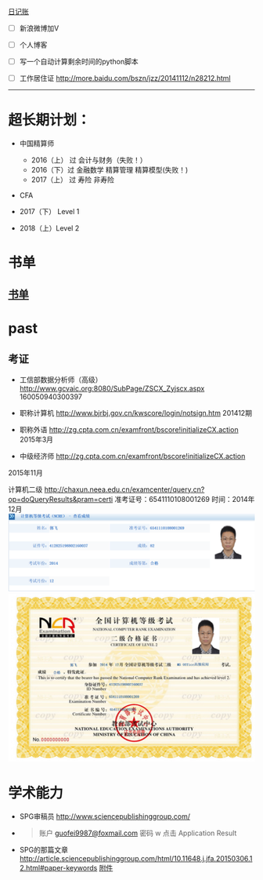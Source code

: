 [日记账](2016日记账.xlsx)
- [ ] 新浪微博加V
- [ ] 个人博客

- [ ] 写一个自动计算剩余时间的python脚本

- [ ] 工作居住证
http://more.baidu.com/bszn/jzz/20141112/n28212.html

-------
# 超长期计划：
- 中国精算师   
  - 2016（上） 过 会计与财务（失败！）
  - 2016（下）过 金融数学 精算管理 精算模型(失败！)
  - 2017（上） 过 寿险 非寿险

- CFA
- 2017（下）  Level 1
- 2018（上）Level 2
# 书单
[书单](书单.xlsx)
------
# past
## 考证
- 工信部数据分析师（高级）
http://www.gcvaic.org:8080/SubPage/ZSCX_Zyjscx.aspx
160050940300397

- 职称计算机
http://www.bjrbj.gov.cn/kwscore/login/notsign.htm
201412期

- 职称外语
http://zg.cpta.com.cn/examfront/bscore!initializeCX.action
2015年3月

- 中级经济师
http://zg.cpta.com.cn/examfront/bscore!initializeCX.action

2015年11月

计算机二级
http://chaxun.neea.edu.cn/examcenter/query.cn?op=doQueryResults&pram=certi
准考证号：6541110108001269
时间：2014年12月
![计算机等级](past/计算机等级.png)
![计算机等级2](past/计算机等级2.png)
# 学术能力
- SPG审稿员
http://www.sciencepublishinggroup.com/
- >账户 guofei9987@foxmail.com
密码 w
点击 Application Result

- SPG的那篇文章
http://article.sciencepublishinggroup.com/html/10.11648.j.jfa.20150306.12.html#paper-keywords
[附件](past/SciencePG.7z)
